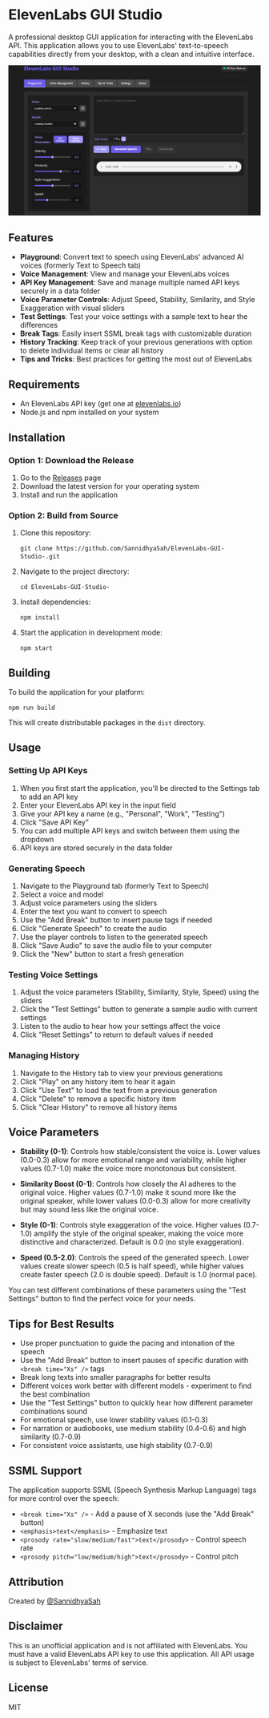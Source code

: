 # ElevenLabs GUI Studio

A professional desktop GUI application for interacting with the ElevenLabs API. This application allows you to use ElevenLabs' text-to-speech capabilities directly from your desktop, with a clean and intuitive interface.

![ElevenLabs GUI Studio Screenshot](screenshot.png)

## Features

- **Playground**: Convert text to speech using ElevenLabs' advanced AI voices (formerly Text to Speech tab)
- **Voice Management**: View and manage your ElevenLabs voices
- **API Key Management**: Save and manage multiple named API keys securely in a data folder
- **Voice Parameter Controls**: Adjust Speed, Stability, Similarity, and Style Exaggeration with visual sliders
- **Test Settings**: Test your voice settings with a sample text to hear the differences
- **Break Tags**: Easily insert SSML break tags with customizable duration
- **History Tracking**: Keep track of your previous generations with option to delete individual items or clear all history
- **Tips and Tricks**: Best practices for getting the most out of ElevenLabs

## Requirements

- An ElevenLabs API key (get one at [elevenlabs.io](https://elevenlabs.io))
- Node.js and npm installed on your system

## Installation

### Option 1: Download the Release

1. Go to the [Releases](https://github.com/SannidhyaSah/ElevenLabs-GUI-Studio-/releases) page
2. Download the latest version for your operating system
3. Install and run the application

### Option 2: Build from Source

1. Clone this repository:
   ```
   git clone https://github.com/SannidhyaSah/ElevenLabs-GUI-Studio-.git
   ```

2. Navigate to the project directory:
   ```
   cd ElevenLabs-GUI-Studio-
   ```

3. Install dependencies:
   ```
   npm install
   ```

4. Start the application in development mode:
   ```
   npm start
   ```

## Building

To build the application for your platform:

```
npm run build
```

This will create distributable packages in the `dist` directory.

## Usage

### Setting Up API Keys

1. When you first start the application, you'll be directed to the Settings tab to add an API key
2. Enter your ElevenLabs API key in the input field
3. Give your API key a name (e.g., "Personal", "Work", "Testing")
4. Click "Save API Key"
5. You can add multiple API keys and switch between them using the dropdown
6. API keys are stored securely in the data folder

### Generating Speech

1. Navigate to the Playground tab (formerly Text to Speech)
2. Select a voice and model
3. Adjust voice parameters using the sliders
4. Enter the text you want to convert to speech
5. Use the "Add Break" button to insert pause tags if needed
6. Click "Generate Speech" to create the audio
7. Use the player controls to listen to the generated speech
8. Click "Save Audio" to save the audio file to your computer
9. Click the "New" button to start a fresh generation

### Testing Voice Settings

1. Adjust the voice parameters (Stability, Similarity, Style, Speed) using the sliders
2. Click the "Test Settings" button to generate a sample audio with current settings
3. Listen to the audio to hear how your settings affect the voice
4. Click "Reset Settings" to return to default values if needed

### Managing History

1. Navigate to the History tab to view your previous generations
2. Click "Play" on any history item to hear it again
3. Click "Use Text" to load the text from a previous generation
4. Click "Delete" to remove a specific history item
5. Click "Clear History" to remove all history items

## Voice Parameters

- **Stability (0-1)**: Controls how stable/consistent the voice is. Lower values (0.0-0.3) allow for more emotional range and variability, while higher values (0.7-1.0) make the voice more monotonous but consistent.

- **Similarity Boost (0-1)**: Controls how closely the AI adheres to the original voice. Higher values (0.7-1.0) make it sound more like the original speaker, while lower values (0.0-0.3) allow for more creativity but may sound less like the original voice.

- **Style (0-1)**: Controls style exaggeration of the voice. Higher values (0.7-1.0) amplify the style of the original speaker, making the voice more distinctive and characterized. Default is 0.0 (no style exaggeration).

- **Speed (0.5-2.0)**: Controls the speed of the generated speech. Lower values create slower speech (0.5 is half speed), while higher values create faster speech (2.0 is double speed). Default is 1.0 (normal pace).

You can test different combinations of these parameters using the "Test Settings" button to find the perfect voice for your needs.

## Tips for Best Results

- Use proper punctuation to guide the pacing and intonation of the speech
- Use the "Add Break" button to insert pauses of specific duration with `<break time="Xs" />` tags
- Break long texts into smaller paragraphs for better results
- Different voices work better with different models - experiment to find the best combination
- Use the "Test Settings" button to quickly hear how different parameter combinations sound
- For emotional speech, use lower stability values (0.1-0.3)
- For narration or audiobooks, use medium stability (0.4-0.6) and high similarity (0.7-0.9)
- For consistent voice assistants, use high stability (0.7-0.9)

## SSML Support

The application supports SSML (Speech Synthesis Markup Language) tags for more control over the speech:

- `<break time="Xs" />` - Add a pause of X seconds (use the "Add Break" button)
- `<emphasis>text</emphasis>` - Emphasize text
- `<prosody rate="slow/medium/fast">text</prosody>` - Control speech rate
- `<prosody pitch="low/medium/high">text</prosody>` - Control pitch

## Attribution

Created by [@SannidhyaSah](https://github.com/SannidhyaSah)

## Disclaimer

This is an unofficial application and is not affiliated with ElevenLabs. You must have a valid ElevenLabs API key to use this application. All API usage is subject to ElevenLabs' terms of service.

## License

MIT
